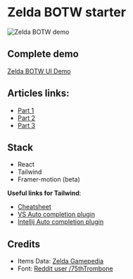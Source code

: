 # Zelda BOTW starter

![Zelda BOTW demo](https://user-images.githubusercontent.com/530644/84588444-c3ca6400-ae27-11ea-827d-444ea4f9f4f2.png)

## Complete demo

[Zelda BOTW UI Demo](https://60ab6a8f04ae260008b8c395--youthful-swirles-08caa6.netlify.app/zelda-botw/inventory)

## Articles links:

- [Part 1](https://dev.to/flagrede/how-to-replicate-the-zelda-botw-interface-with-react-tailwind-and-framer-motion-part-1-298g)
- [Part 2](https://dev.to/flagrede/how-to-replicate-the-zelda-botw-interface-with-react-tailwind-and-framer-motion-part-2-3nd4)
- [Part 3](https://dev.to/flagrede/how-to-replicate-the-zelda-botw-interface-with-react-tailwind-and-framer-motion-part-3-3949)

## Stack

- React
- Tailwind
- Framer-motion (beta)

**Useful links for Tailwind**:

- [Cheatsheet](https://nerdcave.com/tailwind-cheat-sheet)
- [VS Auto completion plugin](https://marketplace.visualstudio.com/items?itemName=bradlc.vscode-tailwindcss)
- [Intellij Auto completion plugin](https://plugins.jetbrains.com/plugin/12074-tailwindcss)

## Credits

- Items Data: [Zelda Gamepedia](https://zelda.gamepedia.com/Main_Page)
- Font: [Reddit user /75thTrombone](https://www.reddit.com/user/75thTrombone/)
